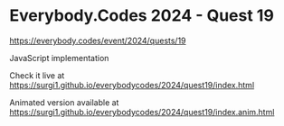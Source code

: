 # Everybody.Codes 2024 - Quest 19

https://everybody.codes/event/2024/quests/19

JavaScript implementation

Check it live at https://surgi1.github.io/everybodycodes/2024/quest19/index.html

Animated version available at https://surgi1.github.io/everybodycodes/2024/quest19/index.anim.html